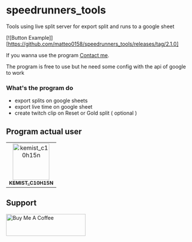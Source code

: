 # speedrunners_tools
Tools using live split server for export split and runs to a google sheet

[![Button Example]][https://github.com/matteo0158/speedrunners_tools/releases/tag/2.1.0]

If you wanna use the program [Contact me](mailto:lacremedore@gmail.com?subject=[GitHub]%20-%20Taking%20Contact).


The program is free to use but he need some config with the api of google to work

### What's the program do
- export splits on google sheets
- export live time on google sheet
- create twitch clip on Reset or Gold split ( optional )

## Program actual user

<!-- readme: contributors -start -->
<table>
<tr>
    <td align="center">
        <a href="https://www.twitch.tv/kemist_c10h15n">
            <img src="https://static-cdn.jtvnw.net/jtv_user_pictures/f4593f43-9479-4707-bcfb-3f57ed69fb37-profile_image-300x300.png" width="100;" alt="kemist_c10h15n"/>
            <br />
            <sub><b>KEMIST_C10H15N</b></sub>
        </a>
    </td>
</tr>
</table>
<!-- readme: contributors -end -->

## Support
<a href="https://www.buymeacoffee.com/LaCreme" target="_blank"><img src="https://cdn.buymeacoffee.com/buttons/v2/default-yellow.png" alt="Buy Me A Coffee" style="height: 60px !important;width: 217px !important;" ></a>


